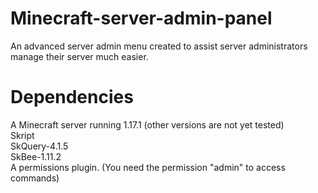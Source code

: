 # Minecraft-server-admin-panel
An advanced server admin menu created to assist server administrators manage their server much easier.

# Dependencies
A Minecraft server running 1.17.1 (other versions are not yet tested)  
Skript  
SkQuery-4.1.5  
SkBee-1.11.2  
A permissions plugin. (You need the permission "admin" to access commands)  
